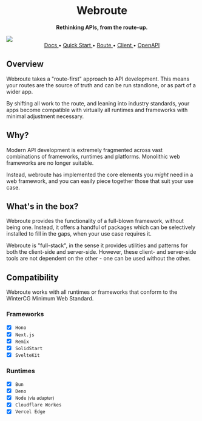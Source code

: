 <div align="center">
	
<h1>Webroute</h1>

<p>
	<b>Rethinking APIs, from the route-up.</b>
</p>

</div>

<img src="./static/webroute-cover.jpg"/>

<div align="center">
<a href="https://webroute.vercel.app/docs">
Docs
</a>
&bull;
<a href="https://webroute.vercel.app/docs/guides/quick-start">
Quick Start
</a>
&bull;
<a href="https://webroute.vercel.app/docs/route/overview">
Route
</a>
&bull;
<a href="https://webroute.vercel.app/docs/client/overview">
Client
</a>
&bull;
<a href="https://webroute.vercel.app/docs/oas/overview">
OpenAPI
</a>
</div>

## Overview

Webroute takes a "route-first" approach to API development. This means your routes are the source of truth and can be run standlone, or as part of a wider app.

By shifting all work to the route, and leaning into industry standards, your apps become compatible with virtually all runtimes and frameworks with minimal adjustment necessary.

## Why?

Modern API development is extremely fragmented across vast combinations of frameworks, runtimes and platforms. Monolithic web frameworks are no longer suitable.

Instead, webroute has implemented the core elements you _might_ need in a web framework, and you can easily piece together those that suit your use case.

## What's in the box?

Webroute provides the functionality of a full-blown framework, without being one. Instead, it offers a handful of packages which can be selectively installed to fill in the gaps, when your use case requires it.

Webroute is "full-stack", in the sense it provides utilities and patterns for both the client-side and server-side. However, these client- and server-side tools are not dependent on the other - one can be used without the other.

## Compatibility

Webroute works with all runtimes or frameworks that conform to the WinterCG Minimum Web Standard.

### Frameworks

- [x] `Hono`
- [x] `Next.js`
- [x] `Remix`
- [x] `SolidStart`
- [x] `SvelteKit`

### Runtimes

- [x] `Bun`
- [x] `Deno`
- [x] `Node` <small>(via adapter)</small>
- [x] `Cloudflare Workes`
- [x] `Vercel Edge`
